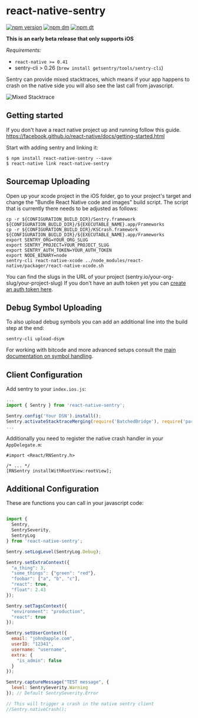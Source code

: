 # react-native-sentry

[![npm version](https://img.shields.io/npm/v/react-native-sentry.svg)](https://img.shields.io/npm/v/react-native-sentry.svg)
[![npm dm](https://img.shields.io/npm/dm/react-native-sentry.svg)](https://img.shields.io/npm/dm/react-native-sentry.svg)
[![npm dt](https://img.shields.io/npm/dt/react-native-sentry.svg)](https://img.shields.io/npm/dt/react-native-sentry.svg)

**This is an early beta release that only supports iOS**

*Requirements:*

* `react-native >= 0.41`
* sentry-cli > 0.26 (`brew install getsentry/tools/sentry-cli`)

Sentry can provide mixed stacktraces, which means if your app happens to crash
on the native side you will also see the last call from javascript.

![Mixed Stacktrace](https://github.com/getsentry/react-native-sentry/raw/master/assets/mixed-stacktrace.png)

## Getting started

If you don't have a react native project up and running follow this guide.
https://facebook.github.io/react-native/docs/getting-started.html

Start with adding sentry and linking it:

```
$ npm install react-native-sentry --save
$ react-native link react-native-sentry
```

## Sourcemap Uploading

Open up your xcode project in the iOS folder, go to your project's target and
change the "Bundle React Native code and images" build script.  The script that
is currently there needs to be adjusted as follows:

```
cp -r ${CONFIGURATION_BUILD_DIR}/Sentry.framework ${CONFIGURATION_BUILD_DIR}/${EXECUTABLE_NAME}.app/Frameworks
cp -r ${CONFIGURATION_BUILD_DIR}/KSCrash.framework ${CONFIGURATION_BUILD_DIR}/${EXECUTABLE_NAME}.app/Frameworks
export SENTRY_ORG=YOUR_ORG_SLUG
export SENTRY_PROJECT=YOUR_PROJECT_SLUG
export SENTRY_AUTH_TOKEN=YOUR_AUTH_TOKEN
export NODE_BINARY=node
sentry-cli react-native-xcode ../node_modules/react-native/packager/react-native-xcode.sh
```

You can find the slugs in the URL of your project (sentry.io/your-org-slug/your-project-slug)
If you don't have an auth token yet you can [create an auth token here](https://sentry.io/api/).

## Debug Symbol Uploading

To also upload debug symbols you can add an additional line into the build step
at the end:

```
sentry-cli upload-dsym
```

For working with bitcode and more advanced setups consult the [main documentation
on symbol handling](https://docs.sentry.io/clients/cocoa/dsym/).

## Client Configuration

Add sentry to your `index.ios.js`:

```js
...
import { Sentry } from 'react-native-sentry';

Sentry.config('Your DSN').install();
Sentry.activateStacktraceMerging(require('BatchedBridge'), require('parseErrorStack'));
...
```

Additionally you need to register the native crash handler in your `AppDelegate.m`:

```objc
#import <React/RNSentry.h>

/* ... */
[RNSentry installWithRootView:rootView];
```

## Additional Configuration

These are functions you can call in your javascript code:

```js

import {
  Sentry,
  SentrySeverity,
  SentryLog
} from 'react-native-sentry';

Sentry.setLogLevel(SentryLog.Debug);

Sentry.setExtraContext({
  "a_thing": 3,
  "some_things": {"green": "red"},
  "foobar": ["a", "b", "c"],
  "react": true,
  "float": 2.43
});

Sentry.setTagsContext({
  "environment": "production",
  "react": true
});

Sentry.setUserContext({
  email: "john@apple.com",
  userID: "12341",
  username: "username",
  extra: {
    "is_admin": false
  }
});

Sentry.captureMessage("TEST message", {
  level: SentrySeverity.Warning
}); // Default SentrySeverity.Error

// This will trigger a crash in the native sentry client
//Sentry.nativeCrash();
```
